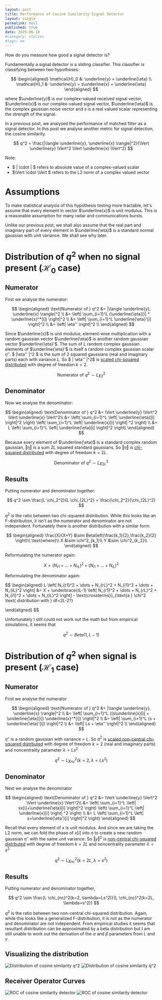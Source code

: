 ```yaml
---
layout: post
title: Performance of Cosine Similarity Signal Detector
layout: single
permalink: null
published: true
date: 2025-06-10
#category: stories
#tags: me
---
```


How do you measure how good a signal detector is?

Fundamentally a signal detector is a sliding classifier. This classifier is classifying between two hypotheses:

$$
\begin{aligned}
\mathcal{H}_0 &: \underline{y} = \underline{\eta} \\
\mathcal{H}_1 &: \underline{y} = s\underline{x} + \underline{\eta}
\end{aligned}
$$

where $\underline{y}$ is our complex-valued received signal vector, $\underline{x}$ is our complex-valued signal vector, $\underline{\eta}$ is the complex gaussian noise vector and $s$ is a real valued scalar representing the strength of the signal.


In a previous post, we analysed the performance of matched filter as a signal detector. In this post we analyse another metric for signal detection, the cosine similarity. 

$$ 
q^2 = \frac{|\langle \underline{y}, \underline{x} \rangle|^2}{\Vert \underline{y} \Vert^2  \Vert \underline{x}  \Vert^2}
$$

Note:
* $ \| \cdot \| $ refers to absolute value of a complex-valued scalar
* $\Vert \cdot \Vert $ refers to the L2 norm of a complex valued vector

# Assumptions
To make statistical analysis of this hypothesis testing more tractable, let's assume that every element in vector $\underline{x}$ is unit modulus. This is a reasonable assumption for many radar and communications bursts.

Unlike our previous post, we shall also assume that the real part and imaginary part of every element in $\underline{\eta}$ is a standard normal gaussian with unit variance. We shall see why later.

# Distribution of $q^2$ when no signal present ($\mathcal{H}_0$ case)

## Numerator
First we analyse the numerator:

$$
\begin{aligned}
\text{Numerator of } q^2 &= |\langle \underline{y}, \underline{x} \rangle|^2 \\
&= \left| \sum_{i=1}^L (\underline{\eta}[i] * \underline{x}^*[i]) \right|^2 \\
&= \left| \sum_{i=1}^L \underline{\eta}'[i]  \right|^2 \\
&= \left| \eta'' \right|^2 \\
\end{aligned}
$$

Since $\underline{x}$ is unit modulus, element-wise multiplication with a random gaussian vector $\underline{\eta}$ is another random gaussian vector $\underline{\eta}'$. The sum of $L$ random complex gaussian elements of $\underline{\eta}'$ is itself a random complex gaussian scalar $\eta''$. $ \|\eta'' \|^2 $ is the sum of 2 squared gaussians (real and imaginary parts) each with variance $L$. So $ \| \eta'' \|^2$ is [scaled chi-squared distributed](https://en.wikipedia.org/wiki/Chi-squared_distribution) with degree of freedom $k=2$.

$$
\text{Numerator of } q^2 \sim L  \chi_2^2
$$

## Denominator
Now we analyse the denominator:

$$
\begin{aligned}
\text{Denominator of } q^2 &= \Vert \underline{y} \Vert^2  \Vert \underline{x}  \Vert^2\\
&= \left( \sum_{i=1}^L \left| \underline{\eta}[i] \right|^2 \right)  \left( \sum_{i=1}^L \left| \underline{x}[i] \right| ^2 \right) \\
&= L \left( \sum_{i=1}^L \left| \underline{\eta}[i] \right|^2 \right)
\end{aligned}
$$

Because every element of $\underline{\eta}$ is a standard complex random gaussian, $\Vert \eta \Vert$ is a sum $2L$ squared standard gaussians. So $\Vert \eta \Vert$ is [chi-squared distributed](https://en.wikipedia.org/wiki/Chi-squared_distribution) with degree of freedom $k=2L$.

$$
\text{Denominator of } q^2 \sim L \chi_{2L}^2
$$

## Results
Putting numerator and denominator together:

$$
q^2 \sim  \frac{L  \chi_2^2}{L \chi_{2L}^2} = \frac{\chi_2^2}{\chi_{2L}^2}
$$

$q^2$ is the ratio between two chi-squared distribution. While this looks like an F-distribution, it isn't as the numerator and denominator are not independent. Fortunately there is another distribution with a similar form:

$$
\begin{aligned}
\frac{X}{X+Y} &\sim Beta\left(\frac{k_1}{2},\frac{k_2}{2} \right)\\
\text{where}\\ 
X &\sim \chi^2_{k_1}\\
Y &\sim \chi^2_{k_2}\\
\end{aligned}
$$

Reformulating the numerator again:

$$
X = (N_{r1} + \dots + N_{rL})^2 + (N_{i1} + \dots + N_{iL})^2
$$

Reformulating the denominator again:

$$
\begin{aligned}
L \left[ N_{r1}^2 + \dots + N_{rL}^2 + N_{i1}^2 + \dots + N_{iL}^2 \right] 
&= X  + \underbrace{(L-1) \left[ N_{r1}^2 + \dots + N_{rL}^2 + N_{i1}^2 + \dots + N_{iL}^2 \right] - \text{crossterms}}_{\text{a } \chi^2 \text{ distribution with } df=2L-2?}

\end{aligned}
$$

Unfortunately I still could not work out the math but from empirical simulations, it seems that 

$$
q^2 \sim Beta(1,L-1)
$$

# Distribution of $q^2$ when signal is present ($\mathcal{H}_1$ case)

## Numerator 

First we analyse the numerator

$$
\begin{aligned}
\text{Numerator of } q^2 &= |\langle \underline{y}, \underline{x} \rangle|^2 \\
&= \left| \sum_{i=1}^L ((s\underline{x}[i] + \underline{\eta}[i]) \underline{x}^*[i]) \right|^2 \\
&= \left| \sum_{i=1}^L (s + \underline{\eta}'[i])  \right|^2 \\
&= \left| Ls + \eta'' \right|^2 \\
\end{aligned}
$$

$\eta''$ is a random gaussian with variance = $L$. So $q^2$ is [scaled non-central chi-squared distrbuted](https://en.wikipedia.org/wiki/Noncentral_chi-squared_distribution) with degree of freedom $k=2$ (real and imaginary parts) and noncentrality parameter $\lambda = Ls^2$ 

$$
q^2 \sim L \chi_{nc}^2(k=2, \lambda=Ls^2) 
$$

## Denominator 

Next we analyse the denominator

$$
\begin{aligned}
\text{Denominator of } q^2 &= \Vert \underline{y} \Vert^2  \Vert \underline{x}  \Vert^2\\
&= \left( \sum_{i=1}^L \left| sx[i]+\underline{\eta}[i] \right|^2 \right)  \left( \sum_{i=1}^L \left| \underline{x}[i] \right| ^2 \right) \\
&= L \left( \sum_{i=1}^L \left| s+\underline{\eta'}[i] \right|^2 \right)
\end{aligned}
$$

Recall that every element of $x$ is unit modulus. And since we are taking the L2 norm, we can fold the phase of $x[i]$ into $\eta$ to create a new random gaussian $\eta''$ with the same unit variance. So $\Vert y \Vert^2$ is [non-central chi-squared distrbuted](https://en.wikipedia.org/wiki/Noncentral_chi-squared_distribution) with degree of freedom $k=2L$ and noncentrality parameter $\lambda = s^2$ 

$$
q^2 \sim L \chi_{nc}^2(k=2L, \lambda=s^2) 
$$

## Results 

Putting numerator and denominator together, 

$$
q^2 \sim  \frac{L  \chi_{nc}^2(k=2, \lambda=Ls^2)}{L \chi_{nc}^2(k=2L, \lambda=s^2)}
$$

$q^2$ is the ratio between two non-central chi-squared distribution. Again, while this looks like a generalized F-distribution, it is not as the numerator and denominator are not independent. From empirical studies it seems that resultant distribution can be approximated by a beta distribution but I am still unable to work out the derivation of the $\alpha$ and $\beta$ parameters from $L$ and $\gamma$.

## Visualizing the distribution


![Distribution of cosine similarity q^2](/images/posts/signaldetection_perf_cosinesim/q2distribution_L_3.gif)
![Distribution of cosine similarity q^2](/images/posts/signaldetection_perf_cosinesim/q2distribution_L_10.gif)

## Receiver Operator Curves


![ROC of cosine similarity detector](/images/posts/signaldetection_perf_cosinesim/cosinesim_roc_L_3.png)
![ROC of cosine similarity detector](/images/posts/signaldetection_perf_cosinesim/cosinesim_roc_L_10.png)
